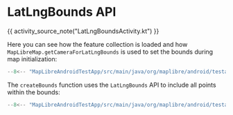 # LatLngBounds API

{{ activity_source_note("LatLngBoundsActivity.kt") }}

[//]: # (This example demonstrates setting the camera to some bounds defined by some features. It sets these bounds when the map is initialized and when the [bottom sheet]&#40;https://m2.material.io/components/sheets-bottom&#41; is opened or closed.)

[//]: # ()
[//]: # (<figure markdown="span">)

[//]: # (  <video controls width="250" poster="https://dwxvn1oqw6mkc.cloudfront.net/android-documentation-resources/lat_lng_bounds_thumbnail.jpg">)

[//]: # (    <source src="https://dwxvn1oqw6mkc.cloudfront.net/android-documentation-resources/lat_lng_bounds.mp4" />)

[//]: # (  </video>)

[//]: # (</figure>)


Here you can see how the feature collection is loaded and how `MapLibreMap.getCameraForLatLngBounds` is used to set the bounds during map initialization:

```kotlin
--8<-- "MapLibreAndroidTestApp/src/main/java/org/maplibre/android/testapp/activity/camera/LatLngBoundsActivity.kt:featureCollection"
```

The `createBounds` function uses the `LatLngBounds` API to include all points within the bounds:

```kotlin
--8<-- "MapLibreAndroidTestApp/src/main/java/org/maplibre/android/testapp/activity/camera/LatLngBoundsActivity.kt:createBounds"
```
